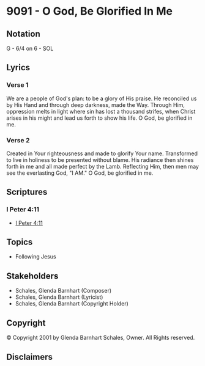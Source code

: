 # 9091 - O God, Be Glorified In Me

## Notation

G - 6/4 on 6 - SOL

## Lyrics

### Verse 1

We are a people of God's plan: to be a glory of His praise. He reconciled us by His Hand and through deep darkness, made the Way. Through Him, oppression melts in light where sin has lost a thousand strifes, when Christ arises in his might and lead us forth to show his life. O God, be glorified in me.

### Verse 2

Created in Your righteousness and made to glorify Your name. Transformed to live in holiness to be presented without blame. His radiance then shines forth in me and all made perfect by the Lamb. Reflecting Him, then men may see the everlasting God, "I AM." O God, be glorified in me.


## Scriptures

### I Peter 4:11

- [I Peter 4:11](https://www.biblegateway.com/passage/?search=I%20Peter%204%3A11)


## Topics

- Following Jesus

## Stakeholders

- Schales, Glenda Barnhart (Composer)
- Schales, Glenda Barnhart (Lyricist)
- Schales, Glenda Barnhart (Copyright Holder)

## Copyright

© Copyright 2001 by Glenda Barnhart Schales, Owner. All Rights reserved.


## Disclaimers


